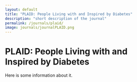 ```yaml
---
layout: default
title: "PLAID: People Living with and Inspired by Diabetes"
description: "short description of the journal"
permalink: /journals/plaid/
image: journals/journalPLAID.png
---
```


# PLAID: People Living with and Inspired by Diabetes

Here is some information about it.